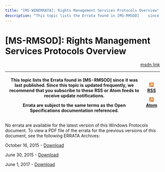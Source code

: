 ```yaml
---
title: "[MS-WINERRATA]: Rights Management Services Protocols Overview"
description: "This topic lists the Errata found in [MS-RMSOD]    since it was last published. Since this topic is updated frequently, we    recommend that you"
---
```


# [MS-RMSOD]: Rights Management Services Protocols Overview

<p align="right"><a href="https://msdn.microsoft.com/en-us/library/2118f73a-9f2f-4080-ac9c-0da8f3af8158">msdn link</a></p>
<p> </p>

<table>
 <thead>
  <tr>
   <th>
   <p>This topic lists the Errata found in [MS-RMSOD]
   since it was last published. Since this topic is updated frequently, we
   recommend that you subscribe to these RSS or Atom feeds to receive update
   notifications.</p>
   <p>Errata are subject to the same terms as the
   Open Specifications documentation referenced.</p>
   </th>
   <th>
   <p><img id="Picture 98" src="MS-WINERRATA_files/image001.png"><span><a href="http://blogs.msdn.com/b/protocol_content_errata/rss.aspx">RSS</a></span>
   </p>
   <p><img id="Picture 99" src="MS-WINERRATA_files/image001.png"><span><a href="http://blogs.msdn.com/b/protocol_content_errata/atom.aspx">Atom</a></span>
   </p>
   <p> </p>
   </th>
  </tr>
 </thead>
</table>

<p>No errata are available for the latest version of this
Windows Protocols document. To view a PDF file of the errata for the previous
versions of this document, see the following ERRATA Archives:</p>

<p>October 16, 2015 - <span><a href="http://go.microsoft.com/fwlink/?LinkID=690377">Download</a></span></p>

<p>June 30, 2015 - <span><a href="http://go.microsoft.com/fwlink/?LinkId=617579">Download</a></span></p>

<p>June 1, 2017 - <span><a href="https://winprotocoldoc.blob.core.windows.net/productionwindowsarchives/MS-WINERRATA/%5bMS-WINERRATA%5d-170601.pdf">Download</a></span></p>


                